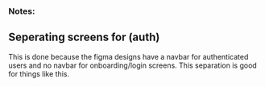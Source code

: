 ### Notes:

## Seperating screens for (auth)
This is done because the figma designs have a navbar for authenticated users and no navbar for onboarding/login screens. This separation is good for things like this. 